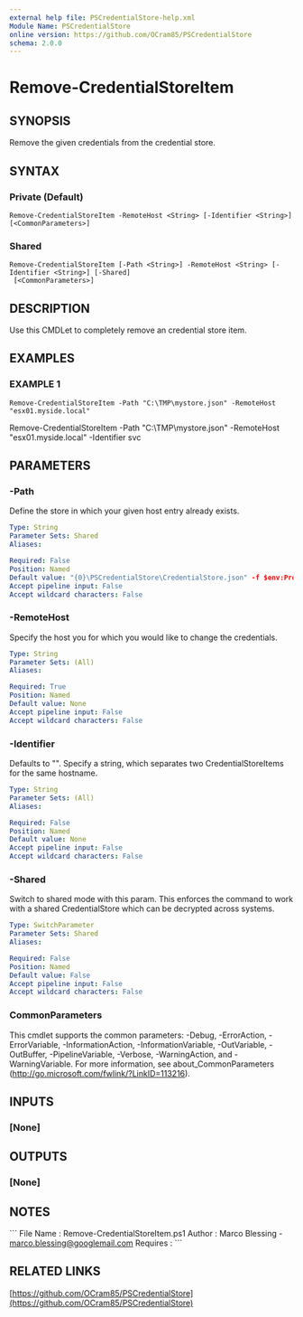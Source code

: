 ```yaml
---
external help file: PSCredentialStore-help.xml
Module Name: PSCredentialStore
online version: https://github.com/OCram85/PSCredentialStore
schema: 2.0.0
---
```


# Remove-CredentialStoreItem

## SYNOPSIS
Remove the given credentials from the credential store.

## SYNTAX

### Private (Default)
```
Remove-CredentialStoreItem -RemoteHost <String> [-Identifier <String>] [<CommonParameters>]
```

### Shared
```
Remove-CredentialStoreItem [-Path <String>] -RemoteHost <String> [-Identifier <String>] [-Shared]
 [<CommonParameters>]
```

## DESCRIPTION
Use this CMDLet to completely remove an credential store item.

## EXAMPLES

### EXAMPLE 1
```
Remove-CredentialStoreItem -Path "C:\TMP\mystore.json" -RemoteHost "esx01.myside.local"
```

Remove-CredentialStoreItem -Path "C:\TMP\mystore.json" -RemoteHost "esx01.myside.local" -Identifier svc

## PARAMETERS

### -Path
Define the store in which your given host entry already exists.

```yaml
Type: String
Parameter Sets: Shared
Aliases:

Required: False
Position: Named
Default value: "{0}\PSCredentialStore\CredentialStore.json" -f $env:ProgramData
Accept pipeline input: False
Accept wildcard characters: False
```

### -RemoteHost
Specify the host you for which you would like to change the credentials.

```yaml
Type: String
Parameter Sets: (All)
Aliases:

Required: True
Position: Named
Default value: None
Accept pipeline input: False
Accept wildcard characters: False
```

### -Identifier
Defaults to "".
Specify a string, which separates two CredentialStoreItems for the
same hostname.

```yaml
Type: String
Parameter Sets: (All)
Aliases:

Required: False
Position: Named
Default value: None
Accept pipeline input: False
Accept wildcard characters: False
```

### -Shared
Switch to shared mode with this param.
This enforces the command to work with a shared CredentialStore which
can be decrypted across systems.

```yaml
Type: SwitchParameter
Parameter Sets: Shared
Aliases:

Required: False
Position: Named
Default value: False
Accept pipeline input: False
Accept wildcard characters: False
```

### CommonParameters
This cmdlet supports the common parameters: -Debug, -ErrorAction, -ErrorVariable, -InformationAction, -InformationVariable, -OutVariable, -OutBuffer, -PipelineVariable, -Verbose, -WarningAction, and -WarningVariable. For more information, see about_CommonParameters (http://go.microsoft.com/fwlink/?LinkID=113216).

## INPUTS

### [None]

## OUTPUTS

### [None]

## NOTES
\`\`\`
File Name   : Remove-CredentialStoreItem.ps1
Author      : Marco Blessing - marco.blessing@googlemail.com
Requires    :
\`\`\`

## RELATED LINKS

[https://github.com/OCram85/PSCredentialStore](https://github.com/OCram85/PSCredentialStore)

